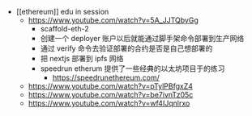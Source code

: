 - [[ethereum]] edu in session
	- https://www.youtube.com/watch?v=5A_JJTQbyGg
		- scaffold-eth-2
		- 创建一个 deployer 账户以后就能通过脚手架命令部署到生产网络
		- 通过 verify 命令去验证部署的合约是否是自己想部署的
		- 把 nextjs 部署到 ipfs 网络
		- speedrun etherum 提供了一些经典的以太坊项目于的练习
			- https://speedrunethereum.com/
	- https://www.youtube.com/watch?v=pTylPBfgxZ4
	- https://www.youtube.com/watch?v=be7ivnTz05c
	- https://www.youtube.com/watch?v=wf4IJqnlrxo